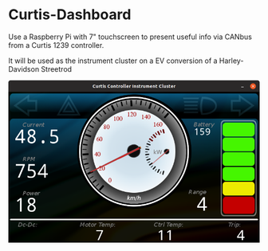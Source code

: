 # Curtis-Dashboard
Use a Raspberry Pi with 7" touchscreen to present useful info via CANbus from a Curtis 1239 controller.

It will be used as the instrument cluster on a EV conversion of a Harley-Davidson Streetrod

![Screenshot](curtis_screenshot.png)
